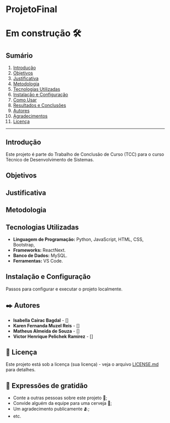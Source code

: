 # ProjetoFinal
# Em construção 🛠

## Sumário

1. [Introdução](#introdução)
2. [Objetivos](#objetivos)
3. [Justificativa](#justificativa)
4. [Metodologia](#metodologia)
5. [Tecnologias Utilizadas](#tecnologias-utilizadas)
6. [Instalação e Configuração](#instalação-e-configuração)
7. [Como Usar](#como-usar)
8. [Resultados e Conclusões](#resultados-e-conclusões)
9. [Autores](#autores)
10. [Agradecimentos](#agradecimentos)
11. [Licença](#licença)

---

## Introdução

Este projeto é parte do Trabalho de Conclusão de Curso (TCC) para o curso Técnico de Desenvolvimento de Sistemas. 

## Objetivos



## Justificativa



## Metodologia



## Tecnologias Utilizadas

- **Linguagem de Programação:** Python, JavaScript, HTML, CSS, Bootstrap,
- **Frameworks:** ReactNext.
- **Banco de Dados:** MySQL.
- **Ferramentas:** VS Code.

## Instalação e Configuração

Passos para configurar e executar o projeto localmente.

## ✒️ Autores

* **Isabella Cairac Bagdal** - []
* **Karen Fernanda Muzel Reis** - []
* **Matheus Almeida de Souza** - []
* **Victor Henrique Pelichek Ramirez** - []


## 📄 Licença

Este projeto está sob a licença (sua licença) - veja o arquivo [LICENSE.md](https://github.com/usuario/projeto/licenca) para detalhes.

## 🎁 Expressões de gratidão

* Conte a outras pessoas sobre este projeto 📢;
* Convide alguém da equipe para uma cerveja 🍺;
* Um agradecimento publicamente 🫂;
* etc.

